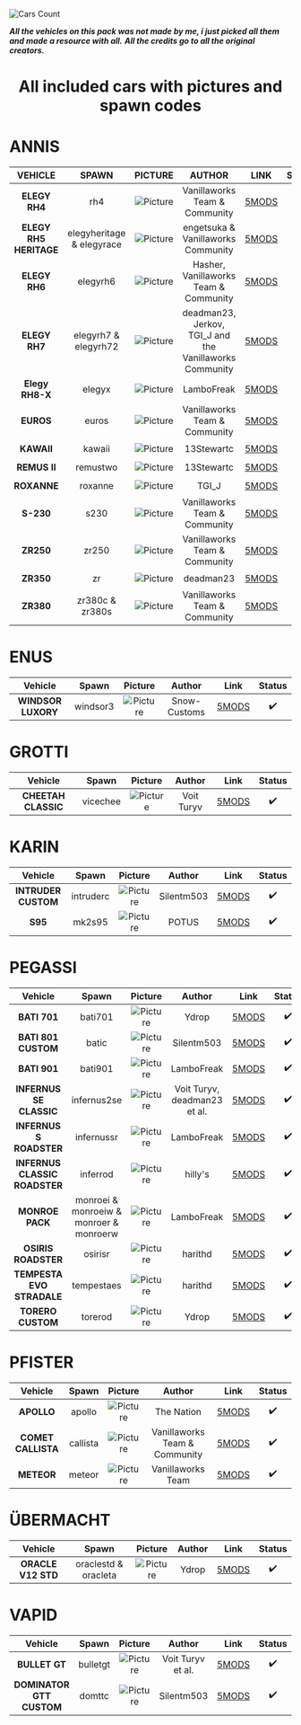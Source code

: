 ![Cars Count](https://img.shields.io/badge/Cars%20Count-40-brightgreen?style=for-the-badge)

***All the vehicles on this pack was not made by me, i just picked all them and made a resource with all.***
***All the credits go to all the original creators.***

<center><h1>All included cars with pictures and spawn codes</h1></center>

# ANNIS

| VEHICLE | SPAWN | PICTURE | AUTHOR | LINK | STATUS |
| :-: | :-: | :-: | :-: | :-: | :-: |
| **ELEGY RH4** | rh4 | ![Picture](https://img.gta5-mods.com/q95/images/annis-elegy-rh4-add-on-tuning-liveries-sounds/91bdd7-0-min.png) | Vanillaworks Team & Community | [5MODS](https://www.gta5-mods.com/vehicles/annis-elegy-rh4-add-on-tuning-liveries-sounds) | ✔️ |
| **ELEGY RH5 HERITAGE** | elegyheritage & elegyrace | ![Picture](https://img.gta5-mods.com/q95/images/annis-elegy-rh5-heritage-edition-touring-add-on-lods-tuning-liveries/e0c3b9-271590_20230212144440_1.jpg) | engetsuka & Vanillaworks Community | [5MODS](https://www.gta5-mods.com/vehicles/annis-elegy-rh5-heritage-edition-touring-add-on-lods-tuning-liveries) | ✔️ |
| **ELEGY RH6** | elegyrh6 | ![Picture](https://img.gta5-mods.com/q95/images/annis-elegy-rh6-add-on-tuning-liveries-sounds/ddca3a-1.jpg) | Hasher, Vanillaworks Team & Community | [5MODS](https://www.gta5-mods.com/vehicles/annis-elegy-rh6-add-on-tuning-liveries-sounds) | ✔️ |
| **ELEGY RH7** | elegyrh7 & elegyrh72 | ![Picture](https://img.gta5-mods.com/q95/images/annis-elegy-rh-7-addon-tuning-liveries-sounds-rhd-deadman23-jerkov-tgi_j-and-the-vanillaworks-community/8ae2c4-RH7took8minutes-min.png) | deadman23, Jerkov, TGI_J and the Vanillaworks Community | [5MODS](https://www.gta5-mods.com/vehicles/annis-elegy-rh-7-addon-tuning-liveries-sounds-rhd-deadman23-jerkov-tgi_j-and-the-vanillaworks-community) | ✔️ |
| **Elegy RH8-X** | elegyx | ![Picture](https://img.gta5-mods.com/q95/images/annis-elegy-rh8-x-add-on-sounds/8d18b1-elegyx_1080.png) | LamboFreak | [5MODS](https://www.gta5-mods.com/vehicles/annis-elegy-rh8-x-add-on-sounds) | ✔️ |
| **EUROS** | euros | ![Picture](https://img.gta5-mods.com/q95/images/annis-euros-add-on-tuning-liveries/c856de-0.png) | Vanillaworks Team & Community | [5MODS](https://www.gta5-mods.com/vehicles/annis-euros-add-on-tuning-liveries#comments_tab) | ✔️ |
| **KAWAII** | kawaii | ![Picture](https://img.gta5-mods.com/q95/images/annis-kawaii-addon-replace-tuning/c226b2-stock5.jpg) | 13Stewartc | [5MODS](https://www.gta5-mods.com/vehicles/annis-kawaii-addon-replace-tuning) | ✔️ |
| **REMUS II** | remustwo | ![Picture](https://img.gta5-mods.com/q95/images/annis-remus-ii-add-on-tuning-lod-s-sounds/790c31-1.jpg) | 13Stewartc | [5MODS](https://www.gta5-mods.com/vehicles/annis-remus-ii-add-on-tuning-lod-s-sounds) | ✔️ |
| **ROXANNE** | roxanne | ![Picture](https://pbs.twimg.com/media/EpXIuv6XUAMDOTW?format=jpg&name=4096x4096) | TGI_J | [5MODS](https://www.gta5-mods.com/vehicles/annis-roxanne-add-on-tuning-sounds-liveries) | ✔️ |
| **S-230** | s230 | ![Picture](https://img.gta5-mods.com/q95/images/annis-s-230-add-on-tuning-liveries/829785-0.png) | Vanillaworks Team & Community | [5MODS](https://www.gta5-mods.com/vehicles/annis-s-230-add-on-tuning-liveries) | ✔️ |
| **ZR250** | zr250 | ![Picture](https://img.gta5-mods.com/q95/images/annis-zr-250-savestra-add-on-tuning-liveries-sounds/4e4ae6-00.png) | Vanillaworks Team & Community | [5MODS](https://www.gta5-mods.com/vehicles/annis-zr-250-savestra-add-on-tuning-liveries-sounds) | ✔️ |
| **ZR350** | zr | ![Picture](https://img.gta5-mods.com/q95/images/zr350/05fa3e-ZR350.jpg) | deadman23 | [5MODS](https://www.gta5-mods.com/vehicles/zr350) | ✔️ |
| **ZR380** | zr380c & zr380s | ![Picture](https://img.gta5-mods.com/q95/images/annis-zr380-pack-add-on-tuning/065801-0-min.png) | Vanillaworks Team & Community | [5MODS](https://www.gta5-mods.com/vehicles/annis-zr380-pack-add-on-tuning) | ✔️ |

# ENUS

| Vehicle | Spawn | Picture | Author | Link | Status |
| :-: | :-: | :-: | :-: | :-: | :-: |
| **WINDSOR LUXORY** | windsor3 | ![Picture](https://img.gta5-mods.com/q95/images/enus-windsor-luxory-add-on-livery-oiv-fivem/4344a5-Screenshot_42.jpg) | Snow-Customs | [5MODS](https://www.gta5-mods.com/vehicles/enus-windsor-luxory-add-on-livery-oiv-fivem) | ✔️ |

# GROTTI

| Vehicle | Spawn | Picture | Author | Link | Status |
| :-: | :-: | :-: | :-: | :-: | :-: |
| **CHEETAH CLASSIC** | vicechee | ![Picture](https://img.gta5-mods.com/q95/images/grotti-cheetah-classic-vice-city-pd/1407ed-Grand_Theft_Auto_V_Screenshot_2019.02.21_-_20.37.36.88.jpg) | Voit Turyv | [5MODS](https://www.gta5-mods.com/vehicles/grotti-cheetah-classic-vice-city-pd) | ✔️ |

# KARIN

| Vehicle | Spawn | Picture | Author | Link | Status |
| :-: | :-: | :-: | :-: | :-: | :-: |
| **INTRUDER CUSTOM** | intruderc | ![Picture](https://img.gta5-mods.com/q95/images/intruder-custom-add-on-fivem-tuning/eb17a4-int4.jpg) | Silentm503 | [5MODS](https://www.gta5-mods.com/vehicles/intruder-custom-add-on-fivem-tuning) | ✔️ |
| **S95** | mk2s95 | ![Picture](https://img.gta5-mods.com/q95/images/karin-s95-add-on-fivem/f6c2ae-1.png) | POTUS | [5MODS](https://www.gta5-mods.com/vehicles/karin-s95-add-on-fivem) | ✔️ |

# PEGASSI

| Vehicle | Spawn | Picture | Author | Link | Status |
| :-: | :-: | :-: | :-: | :-: | :-: |
| **BATI 701** | bati701 | ![Picture](https://img.gta5-mods.com/q95/images/pegassi-bati-701-add-on-tuning-livery/6cc629-Grand_Theft_Auto_V_Screenshot_2020.05.07_-_13.48.22.47.jpg) | Ydrop | [5MODS](https://www.gta5-mods.com/vehicles/pegassi-bati-701-add-on-tuning-livery) | ✔️ |
| **BATI 801 CUSTOM** | batic | ![Picture](https://img.gta5-mods.com/q95/images/bati-801-custom-add-on-fivem-tuning/6fde79-bc6.jpg) | Silentm503 | [5MODS](https://www.gta5-mods.com/vehicles/bati-801-custom-add-on-fivem-tuning) | ✔️ |
| **BATI 901** | bati901 | ![Picture](https://img.gta5-mods.com/q95/images/pegassi-bati-901-add-on-tuning-sounds-lods/9b78c6-1.png) | LamboFreak | [5MODS](https://www.gta5-mods.com/vehicles/pegassi-bati-901-add-on-tuning-sounds-lods) | ✔️ |
| **INFERNUS SE CLASSIC** | infernus2se | ![Picture](https://img.gta5-mods.com/q95/images/pegassi-infernus-se-classic-add-on/1c37e3-Grand_Theft_Auto_V_Screenshot_2020.04.18_-_04.26.23.71.jpg) | Voit Turyv, deadman23 et al. | [5MODS](https://www.gta5-mods.com/vehicles/pegassi-infernus-se-classic-add-on) | ✔️ |
| **INFERNUS S ROADSTER** | infernussr | ![Picture](https://img.gta5-mods.com/q95/images/pegassi-infernus-s-roadster-add-on/b11c12-0.png) | LamboFreak | [5MODS](https://www.gta5-mods.com/vehicles/pegassi-infernus-s-roadster-add-on) | ✔️ |
| **INFERNUS CLASSIC ROADSTER** | inferrod | ![Picture](https://img.gta5-mods.com/q95/images/pegassi-infernus-classic-roadster-add-on-extras-tuning-lods/9999c0-1.png) | hilly's | [5MODS](https://www.gta5-mods.com/vehicles/pegassi-infernus-classic-roadster-add-on-extras-tuning-lods) | ✔️ |
| **MONROE PACK** | monroei & monroeiw & monroer & monroerw | ![Picture](https://img.gta5-mods.com/q95/images/pegassi-monroe-pack-add-on-tuning-sounds-lods/587873-1.png) | LamboFreak | [5MODS](https://www.gta5-mods.com/vehicles/pegassi-monroe-pack-add-on-tuning-sounds-lods) | ✔️ |
| **OSIRIS ROADSTER** | osirisr | ![Picture](https://img.gta5-mods.com/q95/images/pegassi-osiris-roadster-add-on-tuning/c1f574-Screenshot(1797)-min.png) | harithd | [5MODS](https://www.gta5-mods.com/vehicles/pegassi-osiris-roadster-add-on-tuning) | ✔️ |
| **TEMPESTA EVO STRADALE** | tempestaes | ![Picture](https://img.gta5-mods.com/q95/images/pegassi-tempesta-evo-stradale-add-on-tuning/46a664-tempesta1693-min.jpg) | harithd | [5MODS](https://www.gta5-mods.com/vehicles/pegassi-tempesta-evo-stradale-add-on-tuning) | ✔️ |
| **TORERO CUSTOM** | torerod | ![Picture](https://img.gta5-mods.com/q95/images/pegassi-torero-custom/2ef1fd-screen.png) | Ydrop | [5MODS](https://www.gta5-mods.com/vehicles/pegassi-torero-custom) | ✔️ |

# PFISTER

| Vehicle | Spawn | Picture | Author | Link | Status |
| :-: | :-: | :-: | :-: | :-: | :-: |
| **APOLLO** | apollo | ![Picture](https://img.gta5-mods.com/q95/images/pfister-apollo-add-on-tuning-sounds/43216a-20210425003921_1-min.png) | The Nation | [5MODS](https://www.gta5-mods.com/vehicles/pfister-apollo-add-on-tuning-sounds) | ✔️ |
| **COMET CALLISTA** | callista | ![Picture](https://img.gta5-mods.com/q95/images/pfister-comet-callista-add-on-tuning-liveries-sounds/83f848-0-min.png) | Vanillaworks Team & Community | [5MODS](https://www.gta5-mods.com/vehicles/pfister-comet-callista-add-on-tuning-liveries-sounds) | ✔️ |
| **METEOR** | meteor | ![Picture](https://img.gta5-mods.com/q95/images/pfister-meteor-add-on/e81e81-0.png) |  Vanillaworks Team | [5MODS](https://www.gta5-mods.com/vehicles/pfister-meteor-add-on) | ✔️ |

# ÜBERMACHT

| Vehicle | Spawn | Picture | Author | Link | Status |
| :-: | :-: | :-: | :-: | :-: | :-: |
| **ORACLE V12 STD** | oraclestd & oracleta | ![Picture](https://img.gta5-mods.com/q95/images/oracles-v12-lowrider/106a5d-Grand_Theft_Auto_V_Screenshot_2018.07.08_-_14.20.15.53.png) | Ydrop | [5MODS](https://www.gta5-mods.com/vehicles/oracles-v12-lowrider) | ✔️ |

# VAPID

| Vehicle | Spawn | Picture | Author | Link | Status |
| :-: | :-: | :-: | :-: | :-: | :-: |
| **BULLET GT** | bulletgt | ![Picture](https://img.gta5-mods.com/q95/images/vapid-bullet-gt-add-on-tuning-liveries-template/c737bb-20190304020551_1.jpg) | Voit Turyv et al. | [5MODS](https://www.gta5-mods.com/vehicles/vapid-bullet-gt-add-on-tuning-liveries-template) | ✔️ |
| **DOMINATOR GTT CUSTOM** | domttc | ![Picture](https://img.gta5-mods.com/q95/images/dominator-gtt-custom-add-on-fivem-tuning/273eec-dmttc1.jpg) | Silentm503 | [5MODS](https://www.gta5-mods.com/vehicles/dominator-gtt-custom-add-on-fivem-tuning) | ✔️ |